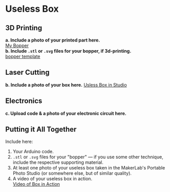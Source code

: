 # Useless Box

## 3D Printing

**a. Include a photo of your printed part here.** <br>
[My Bopper](/bopper.JPG) <br>
**b. Include `.stl` or `.svg` files for your bopper, if 3d-printing.** <br>
[bopper template](/bopper-template.ai)
## Laser Cutting

**b. Include a photo of your box here.**
[Usless Box in Studio](/uselessbox.JPG)

## Electronics

**c. Upload code & a photo of your electronic circuit here.**

## Putting it All Together

Include here:
1. Your Arduino code.
2. `.stl` or `.svg` files for your "bopper" — if you use some other technique, include the respective supporting material.
3. At least one photo of your useless box taken in the MakerLab's Portable Photo Studio (or somewhere else, but of similar quality).
4. A video of your useless box in action. <br>
[Video of Box in Action](https://youtu.be/vZ8F3mKPzds)


